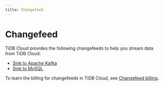 ```yaml
---
title: Changefeed
---
```


# Changefeed

TiDB Cloud provides the following changefeeds to help you stream data from TiDB Cloud:

- [Sink to Apache Kafka](changefeed-sink-to-apache-kafka.md)
- [Sink to MySQL](changefeed-sink-to-mysql.md)
<!-- - [Secondary Replication](changefeed-replication.md)-->

To learn the billing for changefeeds in TiDB Cloud, see [Changefeed billing](tidb-cloud-billing-tcu.md).
